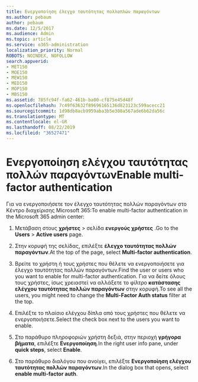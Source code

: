 ```yaml
---
title: Ενεργοποίηση έλεγχο ταυτότητας πολλαπλών παραγόντων
ms.author: pebaum
author: pebaum
ms.date: 12/5/2017
ms.audience: Admin
ms.topic: article
ms.service: o365-administration
localization_priority: Normal
ROBOTS: NOINDEX, NOFOLLOW
search.appverid:
- MET150
- MOE150
- MEW150
- MED150
- MOP150
- MBS150
ms.assetid: 785fc94f-fa62-461b-ba00-cf875e45d48f
ms.openlocfilehash: 7c49f63632f89696165136d823123c599acecc21
ms.sourcegitcommit: 1d98db8acb9959aba3b5e308a567ade6b62da56c
ms.translationtype: MT
ms.contentlocale: el-GR
ms.lasthandoff: 08/22/2019
ms.locfileid: "36527471"
---
```

# <a name="enable-multi-factor-authentication"></a><span data-ttu-id="f795d-102">Ενεργοποίηση ελέγχου ταυτότητας πολλών παραγόντων</span><span class="sxs-lookup"><span data-stu-id="f795d-102">Enable multi-factor authentication</span></span>

<span data-ttu-id="f795d-103">Για να ενεργοποιήσετε τον έλεγχο ταυτότητας πολλών παραγόντων στο Κέντρο διαχείρισης Microsoft 365:</span><span class="sxs-lookup"><span data-stu-id="f795d-103">To enable multi-factor authentication in the Microsoft 365 admin center:</span></span>

1. <span data-ttu-id="f795d-104">Μετάβαση στους **χρήστες** \> σελίδα **ενεργούς χρήστες** .</span><span class="sxs-lookup"><span data-stu-id="f795d-104">Go to the **Users** \> **Active users** page.</span></span>
    
2. <span data-ttu-id="f795d-105">Στην κορυφή της σελίδας, επιλέξτε **έλεγχο ταυτότητας πολλών παραγόντων**.</span><span class="sxs-lookup"><span data-stu-id="f795d-105">At the top of the page, select **Multi-factor authentication**.</span></span> 
    
3. <span data-ttu-id="f795d-106">Βρείτε το χρήστη ή τους χρήστες που θέλετε να ενεργοποιήσετε για έλεγχο ταυτότητας πολλών παραγόντων.</span><span class="sxs-lookup"><span data-stu-id="f795d-106">Find the user or users who you want to enable for multi-factor authentication.</span></span> <span data-ttu-id="f795d-107">Για να δείτε όλους τους χρήστες, ίσως χρειαστεί να αλλάξετε το φίλτρο **κατάστασης ελέγχου ταυτότητας πολλών παραγόντων** στην κορυφή.</span><span class="sxs-lookup"><span data-stu-id="f795d-107">To see all the users, you might need to change the **Multi-Factor Auth status** filter at the top.</span></span>
    
4. <span data-ttu-id="f795d-108">Επιλέξτε το πλαίσιο ελέγχου δίπλα από τους χρήστες που θέλετε να ενεργοποιήσετε.</span><span class="sxs-lookup"><span data-stu-id="f795d-108">Select the check box next to the users you want to enable.</span></span>
    
5.  <span data-ttu-id="f795d-109">Στο παράθυρο πληροφοριών χρήστη δεξιά, στην περιοχή **γρήγορα βήματα**, επιλέξτε **Ενεργοποίηση**.</span><span class="sxs-lookup"><span data-stu-id="f795d-109">In the right user info pane, under **quick steps**, select **Enable**.</span></span> 
    
6. <span data-ttu-id="f795d-110">Στο παράθυρο διαλόγου που ανοίγει, επιλέξτε **Ενεργοποίηση ελέγχου ταυτότητας πολλών παραγόντων**.</span><span class="sxs-lookup"><span data-stu-id="f795d-110">In the dialog box that opens, select **enable multi-factor auth**.</span></span> 
    

